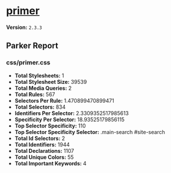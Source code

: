 # [primer]( http://primercss.io )

**Version:** `2.3.3`

## Parker Report

### css/primer.css

- **Total Stylesheets:** 1
- **Total Stylesheet Size:** 39539
- **Total Media Queries:** 2
- **Total Rules:** 567
- **Selectors Per Rule:** 1.470899470899471
- **Total Selectors:** 834
- **Identifiers Per Selector:** 2.3309352517985613
- **Specificity Per Selector:** 18.93525179856115
- **Top Selector Specificity:** 110
- **Top Selector Specificity Selector:** .main-search #site-search
- **Total Id Selectors:** 2
- **Total Identifiers:** 1944
- **Total Declarations:** 1107
- **Total Unique Colors:** 55
- **Total Important Keywords:** 4

